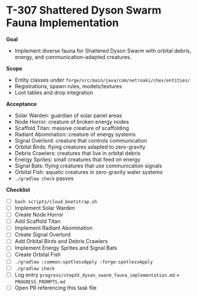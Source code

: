 # T-307 Shattered Dyson Swarm Fauna Implementation

**Goal**

- Implement diverse fauna for Shattered Dyson Swarm with orbital debris, energy, and communication-adapted creatures.

**Scope**

- Entity classes under `forge/src/main/java/com/netroaki/chex/entities/`
- Registrations, spawn rules, models/textures
- Loot tables and drop integration

**Acceptance**

- Solar Warden: guardian of solar panel areas
- Node Horror: creature of broken energy nodes
- Scaffold Titan: massive creature of scaffolding
- Radiant Abomination: creature of energy systems
- Signal Overlord: creature that controls communication
- Orbital Birds: flying creatures adapted to zero-gravity
- Debris Crawlers: creatures that live in orbital debris
- Energy Sprites: small creatures that feed on energy
- Signal Bats: flying creatures that use communication signals
- Orbital Fish: aquatic creatures in zero-gravity water systems
- `./gradlew check` passes

**Checklist**

- [ ] `bash scripts/cloud_bootstrap.sh`
- [ ] Implement Solar Warden
- [ ] Create Node Horror
- [ ] Add Scaffold Titan
- [ ] Implement Radiant Abomination
- [ ] Create Signal Overlord
- [ ] Add Orbital Birds and Debris Crawlers
- [ ] Implement Energy Sprites and Signal Bats
- [ ] Create Orbital Fish
- [ ] `./gradlew :common:spotlessApply :forge:spotlessApply`
- [ ] `./gradlew check`
- [ ] Log entry `progress/stepXX_dyson_swarm_fauna_implementation.md` + `PROGRESS_PROMPTS.md`
- [ ] Open PR referencing this task file
